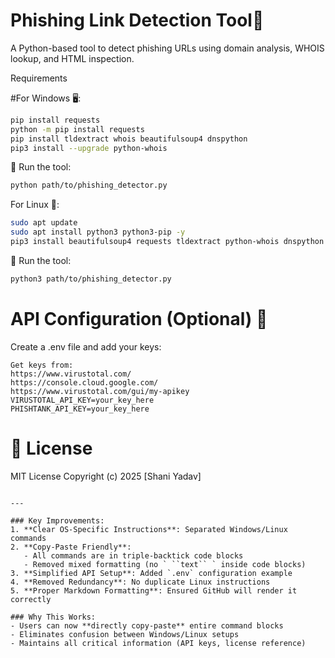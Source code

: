 # Phishing Link Detection Tool🚨

A Python-based tool to detect phishing URLs using domain analysis, WHOIS lookup, and HTML inspection.

Requirements

#For Windows 🖥️:
```bash
pip install requests
python -m pip install requests
pip install tldextract whois beautifulsoup4 dnspython
pip3 install --upgrade python-whois
```
🚀 Run the tool:
```bash
python path/to/phishing_detector.py

```
For Linux 🐧:
```bash
sudo apt update
sudo apt install python3 python3-pip -y
pip3 install beautifulsoup4 requests tldextract python-whois dnspython
```
🚀 Run the tool:
```bash
python3 path/to/phishing_detector.py
```
# API Configuration (Optional) 🔑 

Create a .env file and add your keys:
```
Get keys from:
https://www.virustotal.com/
https://console.cloud.google.com/
https://www.virustotal.com/gui/my-apikey
VIRUSTOTAL_API_KEY=your_key_here
PHISHTANK_API_KEY=your_key_here
```
# 📜 License
MIT License
Copyright (c) 2025 [Shani Yadav]
```

---

### Key Improvements:
1. **Clear OS-Specific Instructions**: Separated Windows/Linux commands
2. **Copy-Paste Friendly**:
   - All commands are in triple-backtick code blocks
   - Removed mixed formatting (no ` ``text`` ` inside code blocks)
3. **Simplified API Setup**: Added `.env` configuration example
4. **Removed Redundancy**: No duplicate Linux instructions
5. **Proper Markdown Formatting**: Ensured GitHub will render it correctly

### Why This Works:
- Users can now **directly copy-paste** entire command blocks
- Eliminates confusion between Windows/Linux setups
- Maintains all critical information (API keys, license reference)


